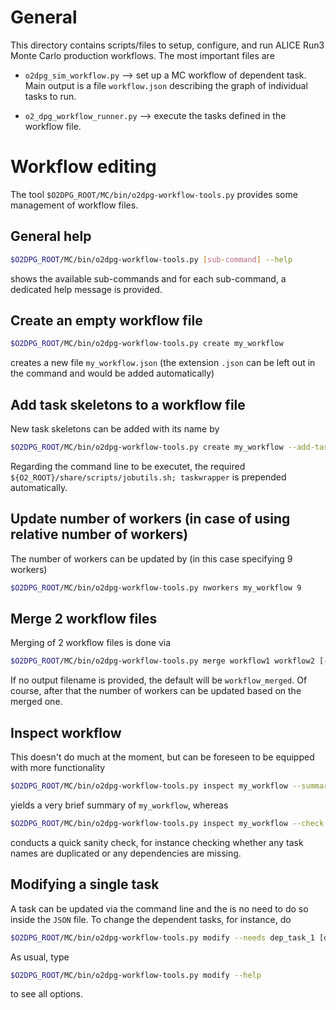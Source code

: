# General

This directory contains scripts/files to setup, configure, and run ALICE Run3 Monte Carlo production workflows.
The most important files are

* `o2dpg_sim_workflow.py` --> set up a MC workflow of dependent task. Main output is a file `workflow.json` describing the graph of individual tasks to run.

* `o2_dpg_workflow_runner.py` --> execute the tasks defined in the workflow file.


# Workflow editing

The tool `$O2DPG_ROOT/MC/bin/o2dpg-workflow-tools.py` provides some management of workflow files.

## General help

```bash
$O2DPG_ROOT/MC/bin/o2dpg-workflow-tools.py [sub-command] --help
```
shows the available sub-commands and for each sub-command, a dedicated help message is provided.


## Create an empty workflow file

```bash
$O2DPG_ROOT/MC/bin/o2dpg-workflow-tools.py create my_workflow
```
creates a new file `my_workflow.json` (the extension `.json` can be left out in the command and would be added automatically)

## Add task skeletons to a workflow file

New task skeletons can be added with its name by
```bash
$O2DPG_ROOT/MC/bin/o2dpg-workflow-tools.py create my_workflow --add-task task1 [task2 [...]]
```

Regarding the command line to be executet, the required `${O2_ROOT}/share/scripts/jobutils.sh; taskwrapper` is prepended automatically.

## Update number of workers (in case of using relative number of workers)

The number of workers can be updated by (in this case specifying 9 workers)
```bash
$O2DPG_ROOT/MC/bin/o2dpg-workflow-tools.py nworkers my_workflow 9
```

## Merge 2 workflow files

Merging of 2 workflow files is done via
```bash
$O2DPG_ROOT/MC/bin/o2dpg-workflow-tools.py merge workflow1 workflow2 [-o workflow_merged]
```

If no output filename is provided, the default will be `workflow_merged`. Of course, after that the number of workers can be updated based on the merged one.

## Inspect workflow

This doesn't do much at the moment, but can be foreseen to be equipped with more functionality
```bash
$O2DPG_ROOT/MC/bin/o2dpg-workflow-tools.py inspect my_workflow --summary
```
yields a very brief summary of `my_workflow`, whereas
```bash
$O2DPG_ROOT/MC/bin/o2dpg-workflow-tools.py inspect my_workflow --check
```
conducts a quick sanity check, for instance checking whether any task names are duplicated or any dependencies are missing.

## Modifying a single task
A task can be updated via the command line and the is no need to do so inside the `JSON` file. To change the dependent tasks, for instance, do
```bash
$O2DPG_ROOT/MC/bin/o2dpg-workflow-tools.py modify --needs dep_task_1 [dep_task_2 [...]]
```
As usual, type
```bash
$O2DPG_ROOT/MC/bin/o2dpg-workflow-tools.py modify --help
```
to see all options.





